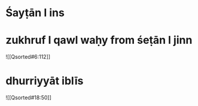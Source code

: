 # Śayṭān l ins
# zukhruf l qawl waḥy from śeṭān l jinn
![[Qsorted#6:112]]

# dhurriyyāt iblīs
![[Qsorted#18:50]]